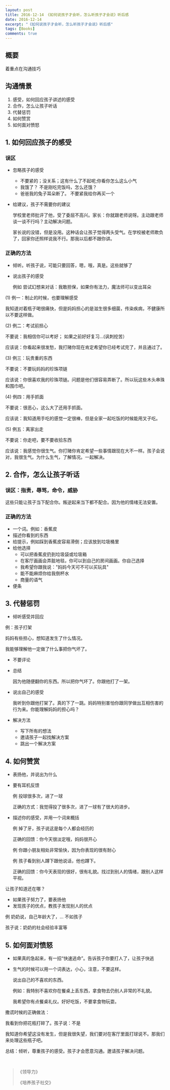 ```yaml
---
layout: post
title: 2016-12-14 《如何说孩子才会听，怎么听孩子才会说》听后感
date: 2016-12-14
excerpt: "《如何说孩子才会听，怎么听孩子才会说》听后感"
tags: [Books]
comments: true
---
```


## 概要

着重点在沟通技巧

## 沟通情景

1. 感受，如何回应孩子讲述的感受
2. 合作，怎么让孩子听话
3. 代替惩罚
4. 如何赞赏
5. 如何面对愤怒

## 1. 如何回应孩子的感受

### 误区

- 忽略孩子的感受
    - 不要紧的；没关系；这有什么了不起呢;你看你怎么这么小气
    - 我饿了？ 不是刚吃完饭吗，怎么还饿？
    - 爸爸我的兔子耳朵断了。  不要紧我给你再买一个
- 给建议，孩子不需要你的建议

    学校里老师批评了他，受了委屈不高兴。家长：你就跟老师说呀。主动跟老师谈一谈不行吗？主动解决问题。
    
    家长说的没错，但是没用。这种话会让孩子觉得两头受气。在学校被老师欺负了，回家你还照样说我不行。那我以后都不跟你讲。
    

### 正确的方法

- 倾听。听孩子说，可能只要回答，嗯，哦，真是。这些就够了
- 说出孩子的感受
    
    例如 尝试幻想来对话：我敢担保，如果你有法力，魔法师可以变出耳朵

(1) 例一：制止的时候，也要理解感受

我知道对着瓶子喝很痛快，但是妈妈担心的是滋生很多细菌，传染疾病，不健康所以不要这样做。

(2) 例二：考试前担心

不要说：我相信你可以考好； 如果之前好好复习...(讽刺挖苦）

应该说：你看起来很发愁，我打赌你现在肯定希望你已经考试完了，并且通过了。

(3) 例三：玩贵重的东西

不要说：不要玩妈妈的珍珠项链

应该说：你很喜欢我的珍珠项链。问题是他们很容易弄断了。所以玩这些木头串珠和围巾吧。

(4) 例四：用手抓面

不要说：很恶心，这么大了还用手抓面。

应该说：我知道用手吃的感觉一定很棒，但是全家一起吃饭的时候能用叉子吃。

(5) 例五：离家出走

不要说：你走吧，要不要收拾东西

应该说：我感觉你很生气。你打赌你肯定希望一些事情跟现在大不一样。孩子会说对，我很生气。为什么生气，了解情况。一起解决。


## 2. 合作，怎么让孩子听话

### 误区：指责，辱骂，命令，威胁

这些只能让孩子当下配合你。叛逆起来当下都不配合。因为他的情绪无法安置。

### 正确的方法

- 一个词。例如：香蕉皮
- 描述你看到的东西
- 给提示，例如踩到香蕉皮容易滑倒；应该放到垃圾桶里
- 给他选择
    - 可以把香蕉皮扔到垃圾袋或垃圾箱
    - 在客厅画画会弄脏地毯，你可以到自己的房间画画。你自己选择
    - 我希望你跟我说："妈妈今天可不可以买玩具"
    - 能不能麻烦你给我倒杯水
    - 商量的语气
- 便条

## 3. 代替惩罚

- 倾听感受并回应

例：孩子打架

妈妈有些担心，想知道发生了什么情况。

我能够理解他一定做了什么事把你气坏了。

- 不要评论
- 总结

    因为他随便翻你的东西。所以把你气坏了。你跟他打了一架。
  
- 说出自己的感受

    我听到你跟他打架了。真的下了一跳。妈妈特别害怕你跟同学做出互相伤害的行为来。你能理解妈妈的担心吗？

- 解决方法
    - 写下所有的想法
    - 邀请孩子一起找解决方案
    - 跳出一个解决方案 


## 4. 如何赞赏

- 表扬他，并说出为什么
- 要有耳机反馈
    
    例 投球很多次，进了一球
    
    正确的方式：我觉得投了很多次，进了一球有了很大的进步。

- 描述你的感受，并用一个词来概括
    
    例 掉了牙，孩子说这是每个人都会经历的
    
    正确的回馈：你今天很淡定哦，妈妈很开心
    
    例 你跟小朋友相处非常愉快，因为你表现的很有耐心
    
    例 孩子看到别人蹲下跟他说话，他也蹲下。
    
    正确的回馈：你今天表现的很好，很有礼貌。找过到别人的情绪，跟别人这样平视。

让孩子知道还在哪？

- 如果孩子努力了，要表扬他
- 发现孩子的优点，教孩子发现别人的优点

例 奶奶说，自己年龄大了，... 不如孩子

孩子说：奶奶的社会经验丰富等

## 5. 如何面对愤怒

- 如果真的急起来，有一招“快速逃命”。告诉孩子你要打人了，让孩子快逃
- 生气的时候可以用一个词表达，小心，注意，不要这样。
  
    说出自己的不喜欢的东西。
    
    例如：我特别不喜欢你在餐桌上丢东西，拿食物去仍别人非常的不礼貌。
    
    我希望你有点餐桌礼仪。好好吃饭，不要拿食物玩耍。

撒谎时候的正确做法：

我看到你把花瓶打碎了。孩子说：不是

我知道你希望这没有发生，但是我很失望，我们要对在客厅里面打球说不。那我们来处理这些瓶子吧。

总结：倾听，尊重孩子的感受。孩子才会愿意沟通。邀请孩子解决问题。

<br>

> 《领导力》
> 
> 《培养孩子社交》


